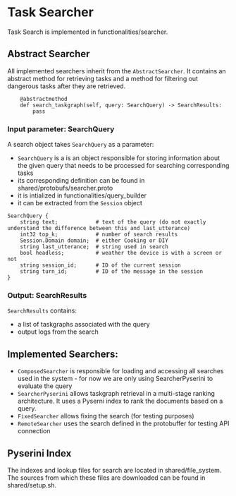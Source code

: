 # Task Searcher

Task Search is implemented in functionalities/searcher. 

## Abstract Searcher

All implemented searchers inherit from the `AbstractSearcher`. It contains an abstract method for retrieving tasks and a method for filtering out dangerous tasks after they are retrieved.

``` 
    @abstractmethod
    def search_taskgraph(self, query: SearchQuery) -> SearchResults:
        pass
```

### Input parameter: SearchQuery

A search object takes `SearchQuery` as a parameter:
- `SearchQuery` is a is an object responsible for storing information about the given query that needs to be processed for searching corresponding tasks
- its corresponding definition can be found in shared/protobufs/searcher.proto 
- it is intialized in functionalities/query_builder
- it can be extracted from the `Session` object

```   
SearchQuery {
    string text;            # text of the query (do not exactly understand the difference between this and last_utterance)
    int32 top_k;            # number of search results
    Session.Domain domain;  # either Cooking or DIY
    string last_utterance;  # string used in search
    bool headless;          # weather the device is with a screen or not
    string session_id;      # ID of the current session
    string turn_id;         # ID of the message in the session
}
```

### Output: SearchResults

`SearchResults` contains:
- a list of taskgraphs associated with the query
- output logs from the search

## Implemented Searchers:

- `ComposedSearcher` is responsible for loading and accessing all searches used in the system - for now we are only using SearcherPyserini to evaluate the query
- `SearcherPyserini` allows taskgraph retrieval in a multi-stage ranking architecture. It uses a Pyserni index to rank the documents based on a query.
- `FixedSearcher` allows fixing the search (for testing purposes)
- `RemoteSearcher` uses the search defined in the protobuffer for testing API connection

## Pyserini Index

The indexes and lookup files for search are located in shared/file_system. The sources from which these files are downloaded can be found in shared/setup.sh.










  

